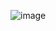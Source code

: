 ![image](https://github.com/gustavohpereira/bertoti/assets/108089562/b1b2ba0b-40c1-480b-b9c9-ab6b9585d86d)

